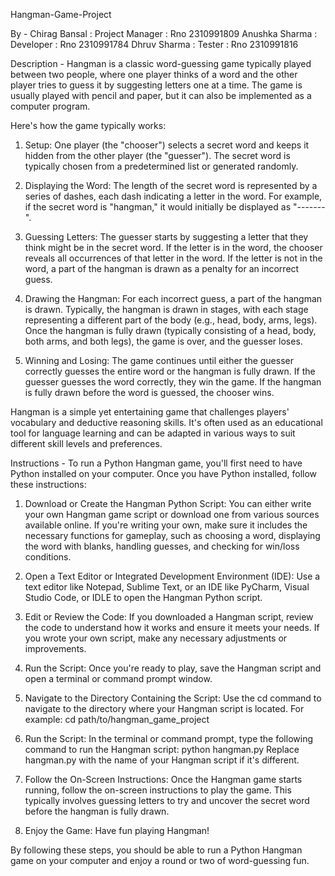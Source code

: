 Hangman-Game-Project

By -
Chirag Bansal : Project Manager : Rno 2310991809
Anushka Sharma : Developer : Rno 2310991784
Dhruv Sharma : Tester : Rno 2310991816

Description -
Hangman is a classic word-guessing game typically played between two people, where one player thinks of a word and the other player tries to guess it by suggesting letters one at a time. The game is usually played with pencil and paper, but it can also be implemented as a computer program.

Here's how the game typically works:

1. Setup: One player (the "chooser") selects a secret word and keeps it hidden from the other player (the "guesser"). The secret word is typically chosen from a predetermined list or generated randomly.

2. Displaying the Word: The length of the secret word is represented by a series of dashes, each dash indicating a letter in the word. For example, if the secret word is "hangman," it would initially be displayed as "-------".

3. Guessing Letters: The guesser starts by suggesting a letter that they think might be in the secret word. If the letter is in the word, the chooser reveals all occurrences of that letter in the word. If the letter is not in the word, a part of the hangman is drawn as a penalty for an incorrect guess.

4. Drawing the Hangman: For each incorrect guess, a part of the hangman is drawn. Typically, the hangman is drawn in stages, with each stage representing a different part of the body (e.g., head, body, arms, legs). Once the hangman is fully drawn (typically consisting of a head, body, both arms, and both legs), the game is over, and the guesser loses.

5. Winning and Losing: The game continues until either the guesser correctly guesses the entire word or the hangman is fully drawn. If the guesser guesses the word correctly, they win the game. If the hangman is fully drawn before the word is guessed, the chooser wins.

Hangman is a simple yet entertaining game that challenges players' vocabulary and deductive reasoning skills. It's often used as an educational tool for language learning and can be adapted in various ways to suit different skill levels and preferences.

Instructions -
To run a Python Hangman game, you'll first need to have Python installed on your computer. Once you have Python installed, follow these instructions:

1. Download or Create the Hangman Python Script: You can either write your own Hangman game script or download one from various sources available online. If you're writing your own, make sure it includes the necessary functions for gameplay, such as choosing a word, displaying the word with blanks, handling guesses, and checking for win/loss conditions.

2. Open a Text Editor or Integrated Development Environment (IDE): Use a text editor like Notepad, Sublime Text, or an IDE like PyCharm, Visual Studio Code, or IDLE to open the Hangman Python script.

3. Edit or Review the Code: If you downloaded a Hangman script, review the code to understand how it works and ensure it meets your needs. If you wrote your own script, make any necessary adjustments or improvements.

4. Run the Script: Once you're ready to play, save the Hangman script and open a terminal or command prompt window.

5. Navigate to the Directory Containing the Script: Use the cd command to navigate to the directory where your Hangman script is located. For example:
   cd path/to/hangman_game_project

6. Run the Script: In the terminal or command prompt, type the following command to run the Hangman script:
   python hangman.py
   Replace hangman.py with the name of your Hangman script if it's different.

7. Follow the On-Screen Instructions: Once the Hangman game starts running, follow the on-screen instructions to play the game. This typically involves guessing letters to try and uncover the secret word before the hangman is fully drawn.

8. Enjoy the Game: Have fun playing Hangman!

By following these steps, you should be able to run a Python Hangman game on your computer and enjoy a round or two of word-guessing fun.
